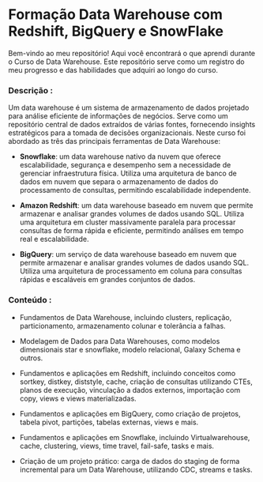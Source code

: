 # Formação Data Warehouse com Redshift, BigQuery e SnowFlake 

Bem-vindo ao meu repositório! Aqui você encontrará o que aprendi durante o Curso de Data Warehouse. Este repositório serve como um registro do meu progresso e das habilidades que adquiri ao longo do curso.

### Descrição :
Um data warehouse é um sistema de armazenamento de dados projetado para análise eficiente de informações de negócios. Serve como um repositório central de dados extraídos de várias fontes, fornecendo insights estratégicos para a tomada de decisões organizacionais. Neste curso foi abordado as três das principais ferramentas de Data Warehouse:

- **Snowflake**: um data warehouse nativo da nuvem que oferece escalabilidade, segurança e desempenho sem a necessidade de gerenciar infraestrutura física. Utiliza uma arquitetura de banco de dados em nuvem que separa o armazenamento de dados do processamento de consultas, permitindo escalabilidade independente.
  
- **Amazon Redshift**: um data warehouse baseado em nuvem que permite armazenar e analisar grandes volumes de dados usando SQL. Utiliza uma arquitetura em cluster massivamente paralela para processar consultas de forma rápida e eficiente, permitindo análises em tempo real e escalabilidade.

- **BigQuery**: um serviço de data warehouse baseado em nuvem que permite armazenar e analisar grandes volumes de dados usando SQL. Utiliza uma arquitetura de processamento em coluna para consultas rápidas e escaláveis em grandes conjuntos de dados.

### Conteúdo :

- Fundamentos de Data Warehouse, incluindo clusters, replicação, particionamento, armazenamento colunar e tolerância a falhas.
  
- Modelagem de Dados para Data Warehouses, como modelos dimensionais star e snowflake, modelo relacional, Galaxy Schema e outros.
  
- Fundamentos e aplicações em Redshift, incluindo conceitos como sortkey, distkey, diststyle, cache, criação de consultas utilizando CTEs, planos de execução, vinculação a dados externos, importação com copy, views e views materializadas.
  
- Fundamentos e aplicações em BigQuery, como criação de projetos, tabela pivot, partições, tabelas externas, views e mais.
  
- Fundamentos e aplicações em Snowflake, incluindo Virtualwarehouse, cache, clustering, views, time travel, fail-safe, tasks e mais.

- Criação de um projeto prático: carga de dados do staging de forma incremental para um Data Warehouse, utilizando CDC, streams e tasks.
